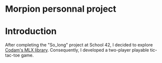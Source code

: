 # Morpion personnal project

# Introduction

After completing the "So_long" project at School 42, I decided to explore [Codam's MLX library](https://github.com/codam-coding-college/MLX42). Consequently, I developed a two-player playable tic-tac-toe game.

